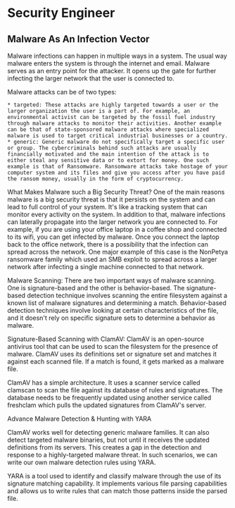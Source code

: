 # Security Engineer

## Malware As An Infection Vector

Malware infections can happen in multiple ways in a system. The usual way malware enters the system is through the internet and email. Malware serves as an entry point for the attacker. It opens up the gate for further infecting the larger network that the user is connected to.

Malware attacks can be of two types:

    * targeted: These attacks are highly targeted towards a user or the larger organization the user is a part of. For example, an environmental activist can be targeted by the fossil fuel industry through malware attacks to monitor their activities. Another example can be that of state-sponsored malware attacks where specialized malware is used to target critical industrial businesses or a country.
    * generic: Generic malware do not specifically target a specific user or group. The cybercriminals behind such attacks are usually financially motivated and the main intention of the attack is to either steal any sensitive data or to extort for money. One such example is that of Ransomware. Ransomware attacks take hostage of your computer system and its files and give you access after you have paid the ransom money, usually in the form of cryptocurrency.

What Makes Malware such a Big Security Threat? One of the main reasons malware is a big security threat is that it persists on the system and can lead to full control of your system. It's like a tracking system that can monitor every activity on the system. In addition to that, malware infections can laterally propagate into the larger network you are connected to. For example, if you are using your office laptop in a coffee shop and connected to its wifi, you can get infected by malware. Once you connect the laptop back to the office network, there is a possibility that the infection can spread across the network. One major example of this case is the NonPetya ransomware family which used an SMB exploit to spread across a larger network after infecting a single machine connected to that network.

Malware Scanning: There are two important ways of malware scanning. One is signature-based and the other is behavior-based. The signature-based detection technique involves scanning the entire filesystem against a known list of malware signatures and determining a match. Behavior-based detection techniques involve looking at certain characteristics of the file, and it doesn't rely on specific signature sets to determine a behavior as malware.

Signature-Based Scanning with ClamAV: ClamAV is an open-source antivirus tool that can be used to scan the filesystem for the presence of malware. ClamAV uses its definitions set or signature set and matches it against each scanned file. If a match is found, it gets marked as a malware file.

ClamAV has a simple architecture. It uses a scanner service called clamscan to scan the file against its database of rules and signatures. The database needs to be frequently updated using another service called freshclam which pulls the updated signatures from ClamAV's server.

Advance Malware Detection & Hunting with YARA

ClamAV works well for detecting generic malware families. It can also detect targeted malware binaries, but not until it receives the updated definitions from its servers. This creates a gap in the detection and response to a highly-targeted malware threat. In such scenarios, we can write our own malware detection rules using YARA.

YARA is a tool used to identify and classify malware through the use of its signature matching capability. It implements various file parsing capabilities and allows us to write rules that can match those patterns inside the parsed file.